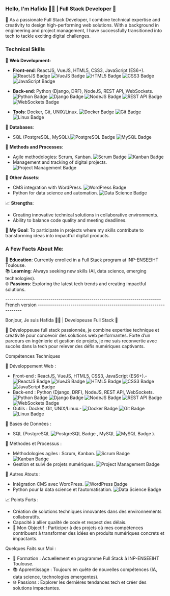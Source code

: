 ### Hello, I'm Hafida 👩‍💻 | Full Stack Developer 🚀

🌟 As a passionate Full Stack Developer, I combine technical expertise and creativity to design high-performing web solutions. With a background in engineering and project management, I have successfully transitioned into tech to tackle exciting digital challenges.

### Technical Skills

🔹 **Web Development:**

- **Front-end**: ReactJS, VueJS, HTML5, CSS3, JavaScript (ES6+). ![ReactJS Badge](https://img.shields.io/badge/ReactJS-61DAFB?style=flat&logo=react&logoColor=white) ![VueJS Badge](https://img.shields.io/badge/VueJS-4FC08D?style=flat&logo=vue.js&logoColor=white) ![HTML5 Badge](https://img.shields.io/badge/HTML5-E34F26?style=flat&logo=html5&logoColor=white) ![CSS3 Badge](https://img.shields.io/badge/CSS3-1572B6?style=flat&logo=css3&logoColor=white) ![JavaScript Badge](https://img.shields.io/badge/JavaScript-F7DF1E?style=flat&logo=javascript&logoColor=black)  

- **Back-end**: Python (Django, DRF), NodeJS, REST API, WebSockets.![Python Badge](https://img.shields.io/badge/Python-3776AB?style=flat&logo=python&logoColor=white) ![Django Badge](https://img.shields.io/badge/Django-092E20?style=flat&logo=django&logoColor=white) ![NodeJS Badge](https://img.shields.io/badge/Node.js-339933?style=flat&logo=node.js&logoColor=white)  ![REST API Badge](https://img.shields.io/badge/REST%20API-25A162?style=flat&logo=api&logoColor=white)  ![WebSockets Badge](https://img.shields.io/badge/WebSockets-4B0082?style=flat&logo=websocket&logoColor=white)  

- **Tools**: Docker, Git, UNIX/Linux. ![Docker Badge](https://img.shields.io/badge/Docker-2496ED?style=flat&logo=docker&logoColor=white) ![Git Badge](https://img.shields.io/badge/Git-F05032?style=flat&logo=git&logoColor=white) ![Linux Badge](https://img.shields.io/badge/Linux-FCC624?style=flat&logo=linux&logoColor=black)  

🔹 **Databases**:  
- SQL (PostgreSQL, MySQL).![PostgreSQL Badge](https://img.shields.io/badge/PostgreSQL-336791?style=flat&logo=postgresql&logoColor=white) ![MySQL Badge](https://img.shields.io/badge/MySQL-4479A1?style=flat&logo=mysql&logoColor=white)  

🔹 **Methods and Processes**:  
- Agile methodologies: Scrum, Kanban. ![Scrum Badge](https://img.shields.io/badge/Scrum-DA3A28?style=flat&logo=scrum&logoColor=white) ![Kanban Badge](https://img.shields.io/badge/Kanban-0072B1?style=flat&logo=kanban&logoColor=white)  
- Management and tracking of digital projects.   ![Project Management Badge](https://img.shields.io/badge/Project%20Management-FF7F50?style=flat&logo=project-management&logoColor=white)  

🔹 **Other Assets**:  
- CMS integration with WordPress.  ![WordPress Badge](https://img.shields.io/badge/WordPress-21759B?style=flat&logo=wordpress&logoColor=white)  
- Python for data science and automation.   ![Data Science Badge](https://img.shields.io/badge/Data%20Science-00BFFF?style=flat&logo=data-science&logoColor=white)  

📈 **Strengths**:  
- Creating innovative technical solutions in collaborative environments.  
- Ability to balance code quality and meeting deadlines.  

🎯 **My Goal**: To participate in projects where my skills contribute to transforming ideas into impactful digital products.

### A Few Facts About Me:
🔭 **Education**: Currently enrolled in a Full Stack program at INP-ENSEEIHT Toulouse.  
📚 **Learning**: Always seeking new skills (AI, data science, emerging technologies).  
🌐 **Passions**: Exploring the latest tech trends and creating impactful solutions.

----------------------------------------------------------------------------French version ----------------------------------------------------------------------


Bonjour, Je suis  Hafida 👩‍💻 | Developeuse Full Stack  🚀

🌟 Développeuse full stack passionnée, je combine expertise technique et créativité pour concevoir des solutions web performantes. 
Forte d’un parcours en ingénierie et gestion de projets, je me suis reconvertie avec succès dans la tech pour relever des défis numériques captivants.

Compétences Techniques

🔹 Développement Web :
- Front-end : ReactJS, VueJS, HTML5, CSS3, JavaScript (ES6+).- ![ReactJS Badge](https://img.shields.io/badge/ReactJS-61DAFB?style=flat&logo=react&logoColor=white)  ![VueJS Badge](https://img.shields.io/badge/VueJS-4FC08D?style=flat&logo=vue.js&logoColor=white)  ![HTML5 Badge](https://img.shields.io/badge/HTML5-E34F26?style=flat&logo=html5&logoColor=white)  ![CSS3 Badge](https://img.shields.io/badge/CSS3-1572B6?style=flat&logo=css3&logoColor=white)  ![JavaScript Badge](https://img.shields.io/badge/JavaScript-F7DF1E?style=flat&logo=javascript&logoColor=black)  
- Back-end : Python (Django, DRF), NodeJS, REST API, WebSockets.![Python Badge](https://img.shields.io/badge/Python-3776AB?style=flat&logo=python&logoColor=white)  ![Django Badge](https://img.shields.io/badge/Django-092E20?style=flat&logo=django&logoColor=white)  ![NodeJS Badge](https://img.shields.io/badge/Node.js-339933?style=flat&logo=node.js&logoColor=white)  ![REST API Badge](https://img.shields.io/badge/REST%20API-25A162?style=flat&logo=api&logoColor=white)  ![WebSockets Badge](https://img.shields.io/badge/WebSockets-4B0082?style=flat&logo=websocket&logoColor=white) 
- Outils : Docker, Git, UNIX/Linux.- ![Docker Badge](https://img.shields.io/badge/Docker-2496ED?style=flat&logo=docker&logoColor=white) ![Git Badge](https://img.shields.io/badge/Git-F05032?style=flat&logo=git&logoColor=white) ![Linux Badge](https://img.shields.io/badge/Linux-FCC624?style=flat&logo=linux&logoColor=black)  

🔹 Bases de Données :
- SQL (PostgreSQL ![PostgreSQL Badge](https://img.shields.io/badge/PostgreSQL-336791?style=flat&logo=postgresql&logoColor=white) , MySQL ![MySQL Badge](https://img.shields.io/badge/MySQL-4479A1?style=flat&logo=mysql&logoColor=white)  ).

🔹 Méthodes et Processus :
- Méthodologies agiles : Scrum, Kanban. ![Scrum Badge](https://img.shields.io/badge/Scrum-DA3A28?style=flat&logo=scrum&logoColor=white) ![Kanban Badge](https://img.shields.io/badge/Kanban-0072B1?style=flat&logo=kanban&logoColor=white)  
- Gestion et suivi de projets numériques. ![Project Management Badge](https://img.shields.io/badge/Project%20Management-FF7F50?style=flat&logo=project-management&logoColor=white)  

🔹 Autres Atouts :
- Intégration CMS avec WordPress. ![WordPress Badge](https://img.shields.io/badge/WordPress-21759B?style=flat&logo=wordpress&logoColor=white)  
- Python pour la data science et l’automatisation. ![Data Science Badge](https://img.shields.io/badge/Data%20Science-00BFFF?style=flat&logo=data-science&logoColor=white)  

📈 Points Forts :
- Création de solutions techniques innovantes dans des environnements collaboratifs.
- Capacité à allier qualité de code et respect des délais.
- 🎯 Mon Objectif : Participer à des projets où mes compétences contribuent à transformer des idées en produits numériques concrets et impactants.

Quelques Faits sur Moi :
- 🔭 Formation : Actuellement en programme Full Stack à INP-ENSEEIHT Toulouse.
- 📚 Apprentissage : Toujours en quête de nouvelles compétences (IA, data science, technologies émergentes).
- 🌐 Passions : Explorer les dernières tendances tech et créer des solutions impactantes.



